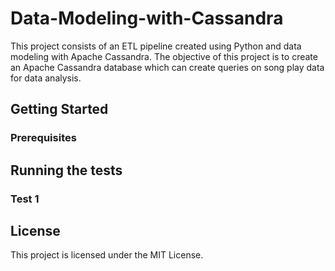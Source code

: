 # Data-Modeling-with-Cassandra

This project consists of an ETL pipeline created using Python and data modeling with Apache Cassandra. The objective of this project is to create an Apache Cassandra database which can create queries on song play data for data analysis.

## Getting Started

### Prerequisites

## Running the tests

### Test 1

## License

This project is licensed under the MIT License.
